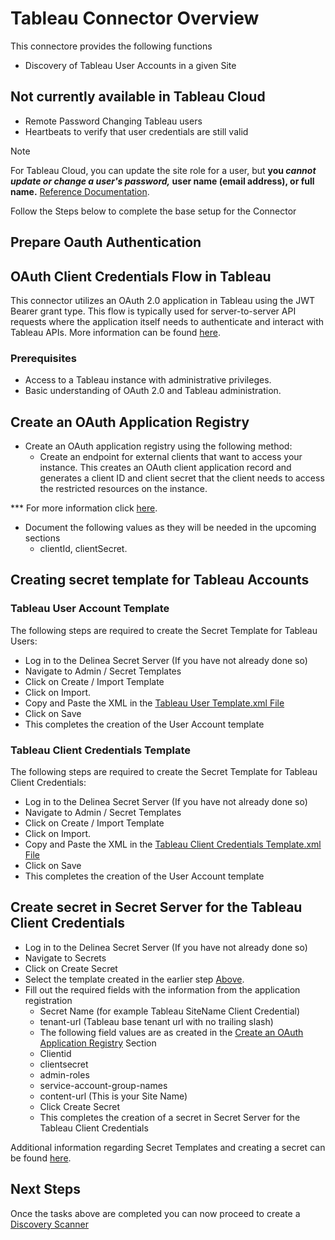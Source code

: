# Tableau Connector Overview

This connectore provides the following functions  

- Discovery of Tableau User Accounts in a given Site

## Not currently available in Tableau Cloud

- Remote Password Changing Tableau users
- Heartbeats to verify that user credentials are still valid
> [!NOTE]
> For Tableau Cloud, you can update the site role for a user, but **you _cannot update or change a user's password,_ user name (email address), or full name.**
> [Reference Documentation](https://help.tableau.com/current/api/rest_api/en-us/REST/rest_api_ref_users_and_groups.htm#update_user).

Follow the Steps below to complete the base setup for the Connector

## Prepare Oauth Authentication

## OAuth Client Credentials Flow in Tableau
<!--For development testing, a Personal Access Token is being used instead of the JWToken. -->
This connector utilizes an OAuth 2.0 application in Tableau using the JWT Bearer grant type. This flow is typically used for server-to-server API requests where the application itself needs to authenticate and interact with Tableau APIs.
More information can be found [here](https://help.tableau.com/current/api/rest_api/en-us/REST/rest_api_ref_authentication.htm). 
​
### Prerequisites

- Access to a Tableau instance with administrative privileges.
- Basic understanding of OAuth 2.0 and Tableau administration.

## Create an OAuth Application Registry
<!--For development testing, a Personal Access Token is being used and this method below was not tested -->
- Create an OAuth application registry using the following method:
  - Create an endpoint for external clients that want to access your instance. This creates an OAuth client application record and generates a client ID and client secret that the client needs to access the restricted resources on the instance.

*** For more information click [here](https://help.tableau.com/current/online/en-us/connected_apps_eas.htm).

- Document the following values as they will be needed in the upcoming sections
  - clientId, clientSecret.

## Creating secret template for Tableau Accounts 

### Tableau User Account Template

The following steps are required to create the Secret Template for Tableau Users:

- Log in to the Delinea Secret Server (If you have not already done so)
- Navigate to Admin / Secret Templates
- Click on Create / Import Template
- Click on Import.
- Copy and Paste the XML in the [Tableau User Template.xml File](./Templates/Tableau%20User%20Account.xml)
- Click on Save
- This completes the creation of the User Account template

### Tableau Client Credentials Template

The following steps are required to create the Secret Template for Tableau Client Credentials:

- Log in to the Delinea Secret Server (If you have not already done so)
- Navigate to Admin / Secret Templates
- Click on Create / Import Template
- Click on Import.
- Copy and Paste the XML in the [Tableau Client Credentials Template.xml File](./Templates/Tableau%20Client%20Credentials.xml)
- Click on Save
- This completes the creation of the User Account template


## Create secret in Secret Server for the Tableau Client Credentials
 
- Log in to the Delinea Secret Server (If you have not already done so)
- Navigate to Secrets
- Click on Create Secret
- Select the template created in the earlier step [Above](#tableau-client-credentials-template).
- Fill out the required fields with the information from the application registration
    - Secret Name (for example Tableau SiteName Client Credential)
    - tenant-url (Tableau base tenant url with no trailing slash)
    - The following field values are as created in the [Create an OAuth Application Registry](#create-an-oauth-application-registry) Section
    - Clientid
    - clientsecret
    - admin-roles
    - service-account-group-names
    - content-url (This is your Site Name)
  - Click Create Secret
  - This completes the creation of a secret in Secret Server for the Tableau Client Credentials

Additional information regarding Secret Templates and creating a secret can be found [here](./Templates/readme.md).

## Next Steps

Once the tasks above are completed you can now proceed to create a [Discovery Scanner](./Discovery/readme.md) 


